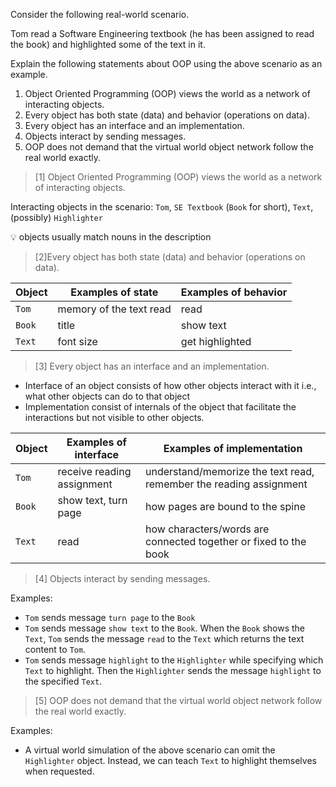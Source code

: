 <panel header="{{ icon_Q_A }} Describe objects in the given scenario">
<question has-input="true">

Consider the following real-world scenario.

<tip-box>

Tom read a Software Engineering textbook (he has been assigned to read the book) and highlighted some of the text in it.
  
</tip-box>

Explain the following statements about OOP using the above scenario as an example.

1. Object Oriented Programming (OOP) views the world as a network of interacting objects.
2. Every object has both state (data) and behavior (operations on data).
3. Every object has an interface and an implementation.
4. Objects interact by sending messages.
5. OOP does not demand that the virtual world object network follow the real world exactly.



<div slot="answer">

>[1] Object Oriented Programming (OOP) views the world as a network of interacting objects.

Interacting objects in the scenario: `Tom`, `SE Textbook` (`Book` for short), `Text`, (possibly) `Highlighter`
 
:bulb: objects usually match nouns in the description

>[2]Every object has both state (data) and behavior (operations on data).

Object | Examples of state | Examples of behavior
------ | ----------------- | --------------------
`Tom` | memory of the text read | read
`Book` | title | show text
`Text` | font size | get highlighted

>[3] Every object has an interface and an implementation.

* Interface of an object consists of how other objects interact with it i.e., what other objects can do to that object
* Implementation consist of internals of the object that facilitate the interactions but not visible to other objects.

Object | Examples of interface | Examples of implementation
------ | ----------------- | --------------------
`Tom` | receive reading assignment | understand/memorize the text read, remember the reading assignment
`Book` | show text, turn page | how pages are bound to the spine
`Text` | read | how characters/words are connected together or fixed to the book

>[4] Objects interact by sending messages.

Examples:

* `Tom` sends message `turn page` to the `Book`
* `Tom` sends message `show text` to the `Book`. When the `Book` shows the `Text`, `Tom` sends the message `read` to the `Text` which returns the text content to `Tom`.
* `Tom` sends message `highlight` to the `Highlighter` while specifying which `Text` to highlight. Then the `Highlighter` sends the message `highlight` to the specified `Text`.

>[5] OOP does not demand that the virtual world object network follow the real world exactly.

Examples:

* A virtual world simulation of the above scenario can omit the `Highlighter` object. Instead, we can teach `Text` to highlight themselves when requested.

</div>

</question>
</panel>
